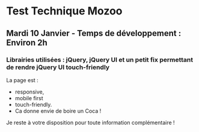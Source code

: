 # Test Technique Mozoo
## Mardi 10 Janvier - Temps de développement : Environ 2h
### Librairies utilisées : jQuery, jQuery UI et un petit fix permettant de rendre jQuery UI touch-friendly

La page est :
* responsive,
* mobile first
* touch-friendly.
* Ca donne envie de boire un Coca ! 

Je reste à votre disposition pour toute information complémentaire !
